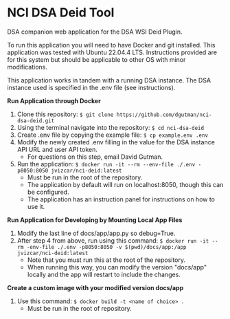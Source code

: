 # NCI DSA Deid Tool
DSA companion web application for the DSA WSI Deid Plugin.

To run this application you will need to have Docker and git installed. This application was tested with Ubuntu 22.04.4 LTS. Instructions provided are for this system but should be applicable to other OS with minor modifications.

This application works in tandem with a running DSA instance. The DSA instance used is specified in the .env file (see instructions).

**Run Application through Docker**
1. Clone this repository: ```$ git clone https://github.com/dgutman/nci-dsa-deid.git```
2. Using the terminal navigate into the repository: ```$ cd nci-dsa-deid```
3. Create .env file by copying the example file: ```$ cp example.env .env```
4. Modify the newly created .env filling in the value for the DSA instance API URL and user API token.
    * For questions on this step, email David Gutman.
5. Run the application: ```$ docker run -it --rm --env-file ./.env -p8050:8050 jvizcar/nci-deid:latest```
    * Must be run in the root of the repository.
    * The application by default will run on localhost:8050, though this can be configured.
    * The application has an instruction panel for instructions on how to use it.

**Run Application for Developing by Mounting Local App Files**
1. Modify the last line of docs/app/app.py so debug=True.
2. After step 4 from above, run using this command: ```$ docker run -it --rm -env-file ./.env -p8050:8050 -v $(pwd)/docs/app:/app jvizcar/nci-deid:latest```
    * Note that you must run this at the root of the repository.
    * When running this way, you can modify the version "docs/app" locally and the app will restart to include the changes.

**Create a custom image with your modified version docs/app**
1. Use this command: ```$ docker build -t <name of choice> .```
    * Must be run in the root of repository.